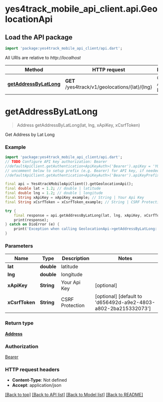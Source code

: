 # yes4track_mobile_api_client.api.GeolocationApi

## Load the API package
```dart
import 'package:yes4track_mobile_api_client/api.dart';
```

All URIs are relative to *http://localhost*

Method | HTTP request | Description
------------- | ------------- | -------------
[**getAddressByLatLong**](GeolocationApi.md#getaddressbylatlong) | **GET** /yes4track/v1/geolocations/{lat}/{lng} | Get Address by Lat Long


# **getAddressByLatLong**
> Address getAddressByLatLong(lat, lng, xApiKey, xCsrfToken)

Get Address by Lat Long

### Example 
```dart
import 'package:yes4track_mobile_api_client/api.dart';
// TODO Configure API key authorization: Bearer
//defaultApiClient.getAuthentication<ApiKeyAuth>('Bearer').apiKey = 'YOUR_API_KEY';
// uncomment below to setup prefix (e.g. Bearer) for API key, if needed
//defaultApiClient.getAuthentication<ApiKeyAuth>('Bearer').apiKeyPrefix = 'Bearer';

final api = Yes4trackMobileApiClient().getGeolocationApi();
final double lat = 1.2; // double | latitude
final double lng = 1.2; // double | longitude
final String xApiKey = xApiKey_example; // String | Your Api Key
final String xCsrfToken = xCsrfToken_example; // String | CSRF Protection

try { 
    final response = api.getAddressByLatLong(lat, lng, xApiKey, xCsrfToken);
    print(response);
} catch on DioError (e) {
    print('Exception when calling GeolocationApi->getAddressByLatLong: $e\n');
}
```

### Parameters

Name | Type | Description  | Notes
------------- | ------------- | ------------- | -------------
 **lat** | **double**| latitude | 
 **lng** | **double**| longitude | 
 **xApiKey** | **String**| Your Api Key | [optional] 
 **xCsrfToken** | **String**| CSRF Protection | [optional] [default to 'd656492d-a9e2-4803-a802-2ba215332073']

### Return type

[**Address**](Address.md)

### Authorization

[Bearer](../README.md#Bearer)

### HTTP request headers

 - **Content-Type**: Not defined
 - **Accept**: application/json

[[Back to top]](#) [[Back to API list]](../README.md#documentation-for-api-endpoints) [[Back to Model list]](../README.md#documentation-for-models) [[Back to README]](../README.md)

